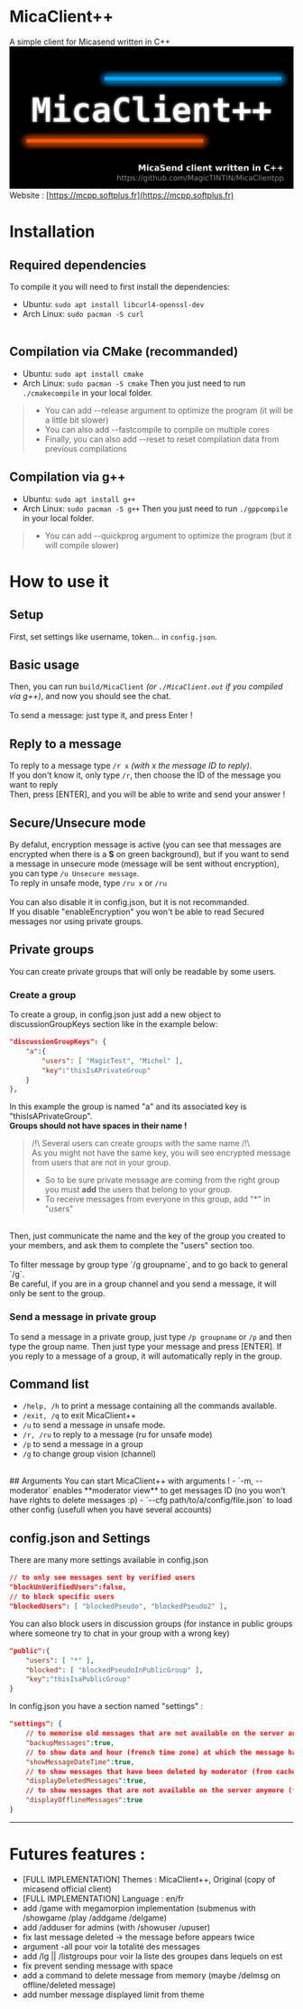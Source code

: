 # MicaClient++
A simple client for Micasend written in C++
![MicaClient++ banner](./images/banner.jpg)<br>
Website : [https://mcpp.softplus.fr](https://mcpp.softplus.fr)
# Installation
## Required dependencies
To compile it you will need to first install the dependencies:<br>
- Ubuntu: `sudo apt install libcurl4-openssl-dev`
- Arch Linux: `sudo pacman -S curl`
<br><br>

## Compilation via CMake (recommanded)
- Ubuntu: `sudo apt install cmake`
- Arch Linux: `sudo pacman -S cmake`
Then you just need to run `./cmakecompile` in your local folder.
>- You can add --release argument to optimize the program (it will be a little bit slower)<br>
>- You can also add --fastcompile to compile on multiple cores<br>
>- Finally, you can also add --reset to reset compilation data from previous compilations

## Compilation via g++
- Ubuntu: `sudo apt install g++`
- Arch Linux: `sudo pacman -S g++`
Then you just need to run `./gppcompile` in your local folder.
>- You can add --quickprog argument to optimize the program (but it will compile slower)
# How to use it
## Setup
First, set settings like username, token... in `config.json`.<br>
## Basic usage
Then, you can run `build/MicaClient` *(or `./MicaClient.out` if you compiled via g++)*, and now you should see the chat.<br>
<br>
To send a message: just type it, and press Enter !<br>
## Reply to a message
To reply to a message type `/r x` *(with x the message ID to reply)*.<br>
If you don't know it, only type `/r`, then choose the ID of the message you want to reply<br>
Then, press [ENTER], and you will be able to write and send your answer !

## Secure/Unsecure mode
By defalut, encryption message is active (you can see that messages are encrypted when there is a **S** on green background), but if you want to send a message in unsecure mode (message will be sent without encryption), you can type `/u Unsecure message`.
<br>
To reply in unsafe mode, type `/ru x` or `/ru`<br>
<br>
You can also disable it in config.json, but it is not recommanded.<br>
If you disable "enableEncryption" you won't be able to read Secured messages nor using private groups.<br>

## Private groups
You can create private groups that will only be readable by some users.
### Create a group
To create a group, in config.json just add a new object to discussionGroupKeys section like in the example below:<br>
```json
"discussionGroupKeys": {
    "a":{
        "users": [ "MagicTest", "Michel" ],
        "key":"thisIsAPrivateGroup"
    }
},
```
In this example the group is named "a" and its associated key is "thisIsAPrivateGroup".<br>
**Groups should not have spaces in their name !**
<br>
> /!\\ Several users can create groups with the same name /!\\<br>
As you might not have the same key, you will see encrypted message from users that are not in your group.<br>
> - So to be sure private message are coming from the right group you must **add** the users that belong to your group.
> - To receive messages from everyone in this group, add "*" in "users"<br>
<br>
Then, just communicate the name and the key of the group you created to your members, and ask them to complete the "users" section too.<br>
<br>
To filter message by group type `/g groupname`, and to go back to general `/g`.<br>
Be careful, if you are in a group channel and you send a message, it will only be sent to the group.
<br>

### Send a message in private group
To send a message in a private group, just type `/p groupname` or `/p` and then type the group name.
Then just type your message and press [ENTER].
If you reply to a message of a group, it will automatically reply in the group.

## Command list
- `/help, /h` to print a message containing all the commands available.<br>
- `/exit, /q` to exit MicaClient++
- `/u` to send a message in unsafe mode.
- `/r, /ru` to reply to a message (ru for unsafe mode)
- `/p` to send a message in a group
- `/g` to change group vision (channel)
<br>
## Arguments
You can start MicaClient++ with arguments !
- `-m, --moderator` enables **moderator view** to get messages ID (no you won't have rights to delete messages :p)
- `--cfg path/to/a/config/file.json` to load other config (usefull when you have several accounts)

## config.json and Settings
There are many more settings available in config.json
```json
// to only see messages sent by verified users
"blockUnVerifiedUsers":false,
// to block specific users
"blockedUsers": [ "blockedPseudo", "blockedPseudo2" ],
```
You can also block users in discussion groups (for instance in public groups where someone try to chat in your group with a wrong key)
```json
"public":{
    "users": [ "*" ],
    "blocked": [ "blockedPseudoInPublicGroup" ],
    "key":"thisIsaPublicGroup"
}
```

In config.json you have a section named "settings" :
```json
"settings": {
    // to memorise old messages that are not available on the server anymore
    "backupMessages":true, 
    // to show date and hour (french time zone) at which the message has been posted
    "showMessageDateTime":true,
    // to show messages that have been deleted by moderator (from cache/backup)
    "displayDeletedMessages":true,
    // to show messages that are not available on the server anymore (from cache/backup)
    "displayOfflineMessages":true
}
```
---
# Futures features : 
- [FULL IMPLEMENTATION] Themes : MicaClient++, Original (copy of micasend official client)  
- [FULL IMPLEMENTATION] Language : en/fr
- add /game with megamorpion implementation (submenus with /showgame /play /addgame /delgame)
- add /adduser for admins (with /showuser /upuser)
- fix last message deleted -> the message before appears twice
- argument -all pour voir la totalité des messages
- add /lg || /listgroups pour voir la liste des groupes dans lequels on est
- fix prevent sending message with space
- add a command to delete message from memory (maybe /delmsg on offline/deleted message)
- add number message displayed limit from theme